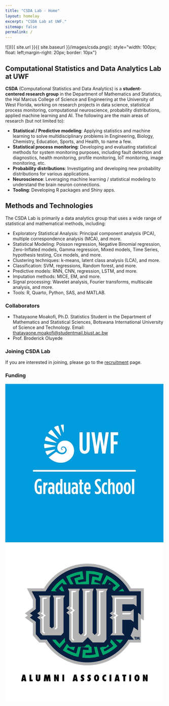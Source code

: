 ```yaml
---
title: "CSDA Lab - Home"
layout: homelay
excerpt: "CSDA Lab at UWF."
sitemap: false
permalink: /
---
```


 
 ![]({{ site.url }}{{ site.baseurl }}/images/csda.png){: style="width: 100px; float: left;margin-right: 20px; border: 10px"} <br>
 
 
## Computational Statistics and Data Analytics Lab at UWF

**CSDA** (Computational Statistics and Data Analytics) is a **student-centered research group** in the Department of Mathematics and Statistics, the Hal Marcus College of Science and Engineering at the University of West Florida, working on research projects in data science, statistical process monitoring, computational neuroscience, probability distributions, applied machine learning and AI. The following are the main areas of research (but not limited to):

- **Statistical / Predictive modeling**: Applying statistics and machine learning to solve multidisciplinary problems in Engineering, Biology, Chemistry, Education, Sports, and Health, to name a few.
- **Statistical process monitoring**: Developing and evaluating statistical methods for system monitoring purposes, including fault detection and diagnostics, health monitoring, profile monitoring, IoT monitoring, image monitoring, etc.
- **Probability distributions**: Investigating and developing new probability distributions for various applications.
- **Neuroscience**: Leveraging machine learning / statistical modeling to understand the brain neuron connections.
- **Tooling**: Developing R packages and Shiny apps.

## Methods and Technologies

The CSDA Lab is primarily a data analytics group that uses a wide range of statistical and mathematical methods, including:
- Exploratory Statistical Analysis: Principal component analysis (PCA), multiple correspondence analysis (MCA), and more.
- Statistical Modeling: Poisson regression, Negative Binomial regression, Zero-Inflated models, Gamma regression, Mixed models, Time Series, hypothesis testing, Cox models, and more.
- Clustering techniques: k-means, latent class analysis (LCA), and more.
- Classification: SVM, regressions, Random forest, and more.
- Predictive models: RNN, CNN, regression, LSTM, and more.
- Imputation methods: MICE, EM, and more.
- Signal processing: Wavelet analysis, Fourier transforms, multiscale analysis, and more. 
- Tools: R, Quarto, Python, SAS, and MATLAB.


### Collaborators
- Thatayaone Moakofi, Ph.D. Statistics Student in the Department of Mathematics and Statistical Sciences, Botswana International University of Science and Technology. Email: thatayaone.moakofi@studentmail.biust.ac.bw 
- Prof. Broderick Oluyede

### Joining CSDA Lab
If you are interested in joining, please go to the [recruitment](recruitment) page.

### Funding
![alt text](../images/gradschooluwf.png)
![alt text](../images/alumniuwf.png)





